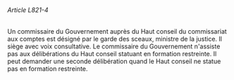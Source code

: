 ###### Article L821-4

Un commissaire du Gouvernement auprès du Haut conseil du commissariat aux comptes est désigné par le garde des sceaux, ministre de la justice. Il siège avec voix consultative. Le commissaire du Gouvernement n'assiste pas aux délibérations du Haut conseil statuant en formation restreinte. Il peut demander une seconde délibération quand le Haut conseil ne statue pas en formation restreinte.

